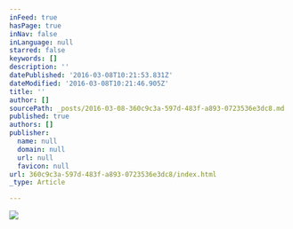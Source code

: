 ```yaml
---
inFeed: true
hasPage: true
inNav: false
inLanguage: null
starred: false
keywords: []
description: ''
datePublished: '2016-03-08T10:21:53.831Z'
dateModified: '2016-03-08T10:21:46.905Z'
title: ''
author: []
sourcePath: _posts/2016-03-08-360c9c3a-597d-483f-a893-0723536e3dc8.md
published: true
authors: []
publisher:
  name: null
  domain: null
  url: null
  favicon: null
url: 360c9c3a-597d-483f-a893-0723536e3dc8/index.html
_type: Article

---
```

![](https://the-grid-user-content.s3-us-west-2.amazonaws.com/5f16819a-e9ba-4610-bc89-f20edcb19656.jpg)